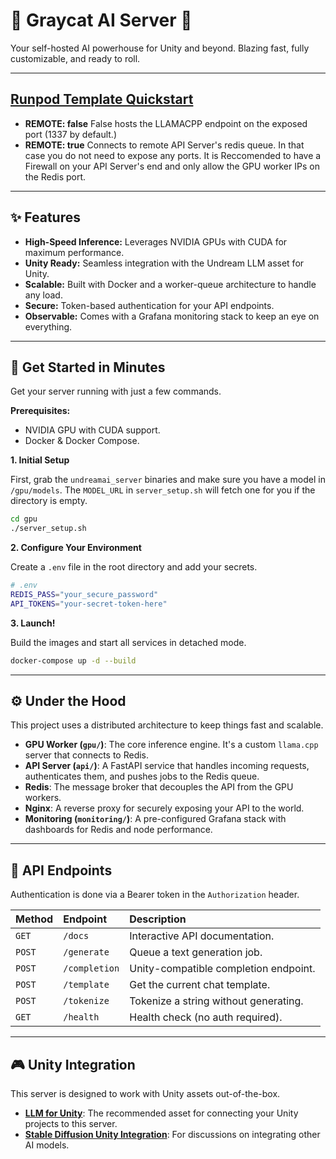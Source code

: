 # 🚀 Graycat AI Server 🚀

Your self-hosted AI powerhouse for Unity and beyond. Blazing fast, fully customizable, and ready to roll.

---
## [Runpod Template Quickstart](https://console.runpod.io/deploy?template=3rsr5dzv50&ref=muhg2w55)
*   **REMOTE: false** False hosts the LLAMACPP endpoint on the exposed port (1337 by default.)
*   **REMOTE: true** Connects to remote API Server's redis queue. In that case you do not need to expose any ports. It is Reccomended to have a Firewall on your API Server's end and only allow the GPU worker IPs on the Redis port.

---

## ✨ Features

*   **High-Speed Inference:** Leverages NVIDIA GPUs with CUDA for maximum performance.
*   **Unity Ready:** Seamless integration with the Undream LLM asset for Unity.
*   **Scalable:** Built with Docker and a worker-queue architecture to handle any load.
*   **Secure:** Token-based authentication for your API endpoints.
*   **Observable:** Comes with a Grafana monitoring stack to keep an eye on everything.

---

## 🏁 Get Started in Minutes

Get your server running with just a few commands.

**Prerequisites:**
*   NVIDIA GPU with CUDA support.
*   Docker & Docker Compose.

**1. Initial Setup**

First, grab the `undreamai_server` binaries and make sure you have a model in `/gpu/models`. The `MODEL_URL` in `server_setup.sh` will fetch one for you if the directory is empty.

```bash
cd gpu
./server_setup.sh
```

**2. Configure Your Environment**

Create a `.env` file in the root directory and add your secrets.

```bash
# .env
REDIS_PASS="your_secure_password"
API_TOKENS="your-secret-token-here"
```

**3. Launch!**

Build the images and start all services in detached mode.

```bash
docker-compose up -d --build
```

---

## ⚙️ Under the Hood

This project uses a distributed architecture to keep things fast and scalable.

-   **GPU Worker (`gpu/`)**: The core inference engine. It's a custom `llama.cpp` server that connects to Redis.
-   **API Server (`api/`)**: A FastAPI service that handles incoming requests, authenticates them, and pushes jobs to the Redis queue.
-   **Redis**: The message broker that decouples the API from the GPU workers.
-   **Nginx**: A reverse proxy for securely exposing your API to the world.
-   **Monitoring (`monitoring/`)**: A pre-configured Grafana stack with dashboards for Redis and node performance.

---

## 🔌 API Endpoints

Authentication is done via a Bearer token in the `Authorization` header.

| Method | Endpoint       | Description                                |
| :----- | :------------- | :----------------------------------------- |
| `GET`  | `/docs`        | Interactive API documentation.             |
| `POST` | `/generate`    | Queue a text generation job.               |
| `POST` | `/completion`  | Unity-compatible completion endpoint.      |
| `POST` | `/template`    | Get the current chat template.             |
| `POST` | `/tokenize`    | Tokenize a string without generating.      |
| `GET`  | `/health`      | Health check (no auth required).           |

---

## 🎮 Unity Integration

This server is designed to work with Unity assets out-of-the-box.

-   [**LLM for Unity**](https://assetstore.unity.com/packages/tools/ai-ml-integration/llm-for-unity-273604): The recommended asset for connecting your Unity projects to this server.
-   [**Stable Diffusion Unity Integration**](https://github.com/dobrado76/Stable-Diffusion-Unity-Integration/discussions): For discussions on integrating other AI models.
